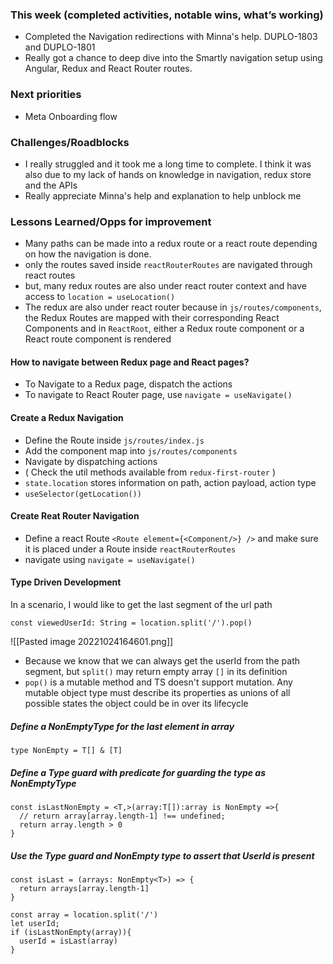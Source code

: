 ### This week (completed activities, notable wins, what’s working)
- Completed the Navigation redirections with Minna's help. DUPLO-1803 and DUPLO-1801
- Really got a chance to deep dive into the Smartly navigation setup using Angular, Redux and React Router routes. 

### Next priorities
- Meta Onboarding flow

### Challenges/Roadblocks
- I really struggled and it took me a long time to complete. I think it was also due to my lack of hands on knowledge in navigation, redux store and the APIs
- Really appreciate Minna's help and explanation to help unblock me

### Lessons Learned/Opps for improvement
- Many paths can be made into a redux route or a react route depending on how the navigation is done.
- only the routes saved inside `reactRouterRoutes` are navigated through react routes
- but, many redux routes are also under react router context and have access to `location = useLocation()`
- The redux are also under react router because in `js/routes/components`, the Redux Routes are mapped with their corresponding React Components and in `ReactRoot`, either a Redux route component or a React route component is rendered

#### How to navigate between Redux page and React pages?
- To Navigate to a Redux page, dispatch the actions
- To navigate to React Router page, use `navigate = useNavigate()`

#### Create a Redux Navigation
- Define the Route inside `js/routes/index.js`
- Add the component map into `js/routes/components`
- Navigate by dispatching actions
- ( Check the util methods available from `redux-first-router` )
- `state.location` stores information on path, action payload, action type
- `useSelector(getLocation())`

#### Create Reat Router Navigation
- Define a react Route `<Route element={<Component/>} />` and make sure it is placed under a Route inside `reactRouterRoutes` 
- navigate using `navigate = useNavigate()`

#### Type Driven Development
In a scenario, I would like to get the last segment of the url path
```
const viewedUserId: String = location.split('/').pop()  
```
![[Pasted image 20221024164601.png]]
- Because we know that  we can always get the userId from the path segment, but `split()` may return empty array `[]` in its definition
- `pop()` is a mutable method and TS doesn't support mutation. Any mutable object type must describe its properties as unions of all possible states the object could be in over its lifecycle
##### Define a NonEmptyType for the last element in array
```
type NonEmpty = T[] & [T]
```
##### Define a Type guard  with predicate for guarding the type as NonEmptyType
```
const isLastNonEmpty = <T,>(array:T[]):array is NonEmpty =>{
  // return array[array.length-1] !== undefined;
  return array.length > 0
}
```
##### Use the Type guard and NonEmpty type to assert that UserId is present
```
const isLast = (arrays: NonEmpty<T>) => {
  return arrays[array.length-1]
}

const array = location.split('/')
let userId;
if (isLastNonEmpty(array)){
  userId = isLast(array)
}
```
